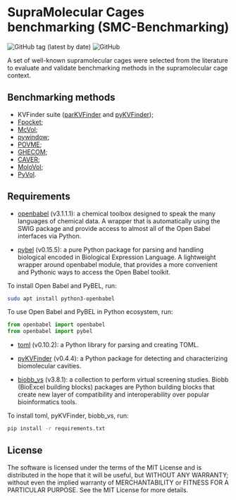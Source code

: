 # SupraMolecular Cages benchmarking (SMC-Benchmarking)

![GitHub tag (latest by date)](https://img.shields.io/github/v/tag/LBC-LNBio/moc-benchmarking) 
![GitHub](https://img.shields.io/github/license/LBC-LNBio/moc-benchmarking)

A set of well-known supramolecular cages were selected from the literature to evaluate and validate benchmarking methods in the supramolecular cage context.

## Benchmarking methods

- KVFinder suite ([parKVFinder](https://doi.org/10.1016/j.softx.2020.100606) and [pyKVFinder](https://doi.org/10.1186/s12859-021-04519-4));
- [Fpocket](https://doi.org/10.1186/1471-2105-10-168);
- [McVol](https://doi.org/10.1007/s00894-009-0541-y);
- [pywindow](https://doi.org/10.1021/acs.jcim.8b00490 );
- [POVME](https://doi.org/10.1021/acs.jctc.7b00500);
- [GHECOM](https://doi.org/10.1002/prot.22639);
- [CAVER](https://doi.org/10.1093/bioinformatics/bty386);
- [MoloVol](https://doi.org/10.1107/S1600576722004988);
- [PyVol](https://doi.org/10.1101/816702).

## Requirements

- [openbabel](https://pypi.org/project/openbabel/) (v3.1.1.1): a chemical toolbox designed to speak the many languages of chemical data. A wrapper that is automatically using the SWIG package and provide access to almost all of the Open Babel interfaces via Python.

- [pybel](https://pypi.org/project/pybel/) (v0.15.5): a pure Python package for parsing and handling biological encoded in Biological Expression Language. A lightweight wrapper around openbabel module, that provides a more convenient and Pythonic ways to access the Open Babel toolkit.

To install Open Babel and PyBEL, run:

```bash
sudo apt install python3-openbabel
```

To use Open Babel and PyBEL in Python ecosystem, run:

```python
from openbabel import openbabel
from openbabel import pybel
```

- [toml](https://pypi.org/project/toml) (v0.10.2): a Python library for parsing and creating TOML.

- [pyKVFinder](https://pypi.org/project/toml) (v0.4.4): a Python package for detecting and characterizing biomolecular cavities.

- [biobb_vs](https://pypi.org/project/biobb_vs) (v3.8.1): a collection to perform virtual screening studies. Biobb (BioExcel building blocks) packages are Python building blocks that create new layer of compatibility and interoperability over popular bioinformatics tools.

To install toml, pyKVFinder, biobb_vs, run:

```bash
pip install -r requirements.txt
```

## License

The software is licensed under the terms of the MIT License and is distributed in the hope that it will be useful, but WITHOUT ANY WARRANTY; without even the implied warranty of MERCHANTABILITY or FITNESS FOR A PARTICULAR PURPOSE. See the MIT License for more details.
